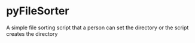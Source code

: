 # pyFileSorter
A simple file sorting script that a person can set the directory or the script creates the directory
